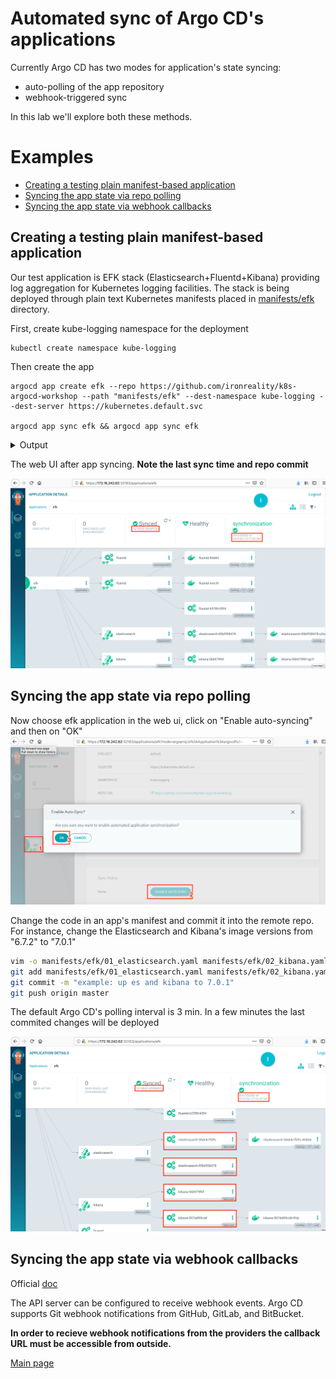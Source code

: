 # Automated sync of Argo CD's applications

Currently Argo CD has two modes for application's state syncing:

* auto-polling of the app repository
* webhook-triggered sync

In this lab we'll explore both these methods.

# Examples

* [Creating a testing plain manifest-based application](#creating-a-testing-plain-manifest-based-application)
* [Syncing the app state via repo polling](#syncing-the-app-state-via-repo-polling)
* [Syncing the app state via webhook callbacks](#syncing-the-app-state-via-webhook-callbacks)


## Creating a testing plain manifest-based application

Our test application is EFK stack (Elasticsearch+Fluentd+Kibana) providing log aggregation for Kubernetes logging facilities. The stack is being deployed through plain text Kubernetes manifests placed in [manifests/efk](../../manifests/efk) directory.

First, create kube-logging namespace for the deployment

```
kubectl create namespace kube-logging
```

Then create the app

```
argocd app create efk --repo https://github.com/ironreality/k8s-argocd-workshop --path "manifests/efk" --dest-namespace kube-logging --dest-server https://kubernetes.default.svc

argocd app sync efk && argocd app sync efk
```

<details>
<summary>Output</summary>

```text
Name:               efk
Project:            default
Server:             https://kubernetes.default.svc
Namespace:          kube-logging
URL:                https://localhost:8080/applications/efk
Repo:               https://github.com/ironreality/k8s-argocd-workshop
Target:
Path:               manifests/efk
Sync Policy:        <none>
Sync Status:        Synced to  (c4e4330)
Health Status:      Healthy

Operation:          Sync
Sync Revision:      c4e43307e836b92fa32c7ab2de0dbaa2d413ccc7
Phase:              Succeeded
Start:              2019-05-14 13:41:46 +0300 EEST
Finished:           2019-05-14 13:41:49 +0300 EEST
Duration:           3s
Message:            successfully synced

GROUP                      KIND                NAMESPACE     NAME           STATUS  HEALTH   HOOK  MESSAGE
rbac.authorization.k8s.io  ClusterRole                       fluentd        Synced  Healthy
apps                       DaemonSet           kube-logging  fluentd        Synced  Healthy        daemonset.apps/fluentd created
extensions                 Deployment          kube-logging  elasticsearch  Synced  Healthy        deployment.extensions/elasticsearch created
extensions                 Deployment          kube-logging  kibana         Synced  Healthy        deployment.extensions/kibana created
                           Service             kube-logging  kibana         Synced  Healthy        service/kibana created
rbac.authorization.k8s.io  ClusterRoleBinding                fluentd        Synced  Healthy
                           Namespace                         kube-logging   Synced  Healthy
                           Service             kube-logging  elasticsearch  Synced  Healthy        service/elasticsearch created
                           ServiceAccount      kube-logging  fluentd        Synced  Healthy        serviceaccount/fluentd created
```

</details>

The web UI after app syncing.  **Note the last sync time and repo commit**

<img src="./pics/auto_01.png" alt="drawing" width="800"/>


## Syncing the app state via repo polling

Now choose efk application in the web ui, click on "Enable auto-syncing" and then on "OK"
<img src="./pics/auto_02.png" alt="drawing" width="800"/>

Change the code in an app's manifest and commit it into the remote repo. For instance, change the Elasticsearch and Kibana's image versions from "6.7.2" to "7.0.1"

```bash
vim -o manifests/efk/01_elasticsearch.yaml manifests/efk/02_kibana.yaml 
git add manifests/efk/01_elasticsearch.yaml manifests/efk/02_kibana.yaml
git commit -m "example: up es and kibana to 7.0.1"
git push origin master
```

The default Argo CD's polling interval is 3 min. In a few minutes the last commited changes will be deployed

<img src="./pics/auto_04.png" alt="drawing" width="800"/>


## Syncing the app state via webhook callbacks

Official [doc](https://argoproj.github.io/argo-cd/operator-manual/webhook/)

The API server can be configured to receive webhook events. Argo CD supports Git webhook notifications from GitHub, GitLab, and BitBucket.

**In order to recieve webhook notifications from the providers the callback URL must be accessible from outside.**

[Main page](./../../README.md)
